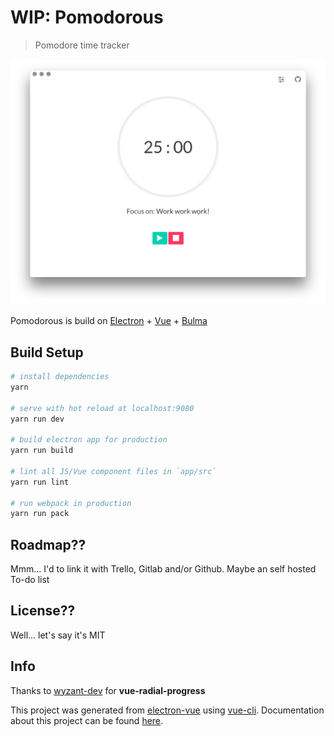 # WIP: Pomodorous

> Pomodore time tracker

![ScreenShot](screenshots/ScreenShot.png)

Pomodorous is build on [Electron](https://electron.atom.io/) + [Vue](https://vuejs.org) + [Bulma](http://bulma.io)

## Build Setup

``` bash
# install dependencies
yarn

# serve with hot reload at localhost:9080
yarn run dev

# build electron app for production
yarn run build

# lint all JS/Vue component files in `app/src`
yarn run lint

# run webpack in production
yarn run pack
```

## Roadmap??

Mmm... I'd to link it with Trello, Gitlab and/or Github. Maybe an self hosted To-do list

## License??

Well... let's say it's MIT

## Info

Thanks to [wyzant-dev](https://github.com/wyzant-dev) for **vue-radial-progress**

This project was generated from [electron-vue](https://github.com/SimulatedGREG/electron-vue) using [vue-cli](https://github.com/vuejs/vue-cli). Documentation about this project can be found [here](https://simulatedgreg.gitbooks.io/electron-vue/content/index.html).
